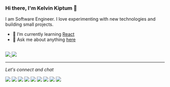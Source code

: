 ### Hi there, I'm Kelvin Kiptum 👋
I am Software Engineer. I love experimenting with new technologies and building small projects.
- 🏫 I’m currently learning [React](https://reactjs.org/) 
- 💬 Ask me about anything [here](https://github.com/kelvink96/kelvink96/issues)

##
[![](https://github-readme-stats.vercel.app/api?username=kelvink96&theme=yeblu&show_icons=true&count_private=true) ](https://github.com/kelvink96/github-readme-stats) [![](https://github-readme-stats.vercel.app/api/top-langs/?username=kelvink96&theme=yeblu&layout=compact)](https://github.com/kelvink96/github-readme-stats) 

* * *

_Let's connect and chat_

[![](https://github.com/imdhruv99/imdhruv99/blob/master/readme/twitter.png)](https://twitter.com/kelvink_96) [![](https://github.com/imdhruv99/imdhruv99/blob/master/readme/linkedin.png)](https://www.linkedin.com/in/kelvink96) [![](https://github.com/imdhruv99/imdhruv99/blob/master/readme/insta.png)](https://www.instagram.com/kelvink_96) [![](https://github.com/imdhruv99/imdhruv99/blob/master/readme/behance.png)](https://www.behance.net/kelvink96) [![](https://github.com/imdhruv99/imdhruv99/blob/master/readme/dribbble.png)](https://dribbble.com/kelvink96) [![](https://github.com/imdhruv99/imdhruv99/blob/master/readme/facebook.png)](https://www.facebook.com/kelvinkk96) [![](https://github.com/imdhruv99/imdhruv99/blob/master/readme/github.png)](https://github.com/kelvink96) [![](https://github.com/imdhruv99/imdhruv99/blob/master/readme/dev.png)](https://dev.to/kelvink96) [![](https://github.com/imdhruv99/imdhruv99/blob/master/readme/medium.png)](https://medium.com/@kelvink96)
